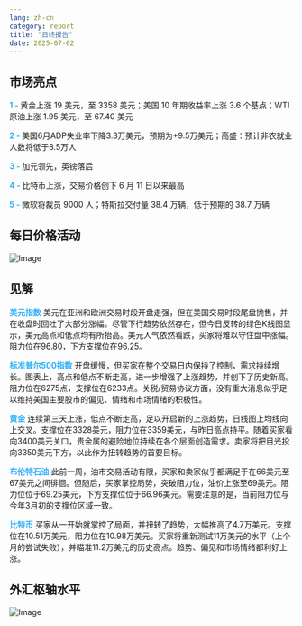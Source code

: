 ```yaml
---
lang: zh-cn
category: report
title: "日终报告"
date: 2025-07-02
---
```



<h2>市场亮点</h2>
<strong style="color: #2caef7;">1 - </strong> 黄金上涨 19 美元，至 3358 美元；美国 10 年期收益率上涨 3.6 个基点；WTI 原油上涨 1.95 美元，至 67.40 美元

<strong style="color: #2caef7;">2 - </strong> 美国6月ADP失业率下降3.3万美元，预期为+9.5万美元；高盛：预计非农就业人数将低于8.5万人

<strong style="color: #2caef7;">3 - </strong> 加元领先，英镑落后


<strong style="color: #2caef7;">4 - </strong> 比特币上涨，交易价格创下 6 月 11 日以来最高

<strong style="color: #2caef7;">5 - </strong> 微软将裁员 9000 人；特斯拉交付量 38.4 万辆，低于预期的 38.7 万辆




<h2>每日价格活动</h2>
<img src="https://markleighedu.github.io/img/Jul-2025/02-Jul-2025/price.jpg" alt="Image"/>

<h2>见解</h2>
<strong style="color: #2caef7;">美元指数</strong> 美元在亚洲和欧洲交易时段开盘走强，但在美国交易时段尾盘抛售，并在收盘时回吐了大部分涨幅。尽管下行趋势依然存在，但今日反转的绿色K线图显示，美元高点和低点均有所抬高。美元人气依然看跌，买家将难以守住盘中涨幅。阻力位在96.80，下方支撑位在96.25。

<strong style="color: #2caef7;">标准普尔500指数</strong> 开盘缓慢，但买家在整个交易日内保持了控制，需求持续增长。图表上，高点和低点不断走高，进一步增强了上涨趋势，并创下了历史新高。阻力位在6275点，支撑位在6233点。关税/贸易协议方面，没有重大消息似乎足以维持美国主要股市的偏见、情绪和市场情绪的积极性。

<strong style="color: #2caef7;">黄金</strong> 连续第三天上涨，低点不断走高，足以开启新的上涨趋势，日线图上均线向上交叉。支撑位在3328美元，阻力位在3359美元，与昨日高点持平。随着买家看向3400美元关口，贵金属的避险地位持续在各个层面创造需求。卖家将把目光投向3350美元下方，以此作为扭转趋势的首要目标。

<strong style="color: #2caef7;">布伦特石油</strong> 此前一周，油市交易活动有限，买家和卖家似乎都满足于在66美元至67美元之间徘徊。但随后，买家掌控局势，突破阻力位，油价上涨至69美元。阻力位位于69.25美元，下方支撑位位于66.96美元。需要注意的是，当前阻力位与今年3月初的支撑位区域一致。

<strong style="color: #2caef7;">比特币</strong> 买家从一开始就掌控了局面，并扭转了趋势，大幅推高了4.7万美元。支撑位在10.51万美元，阻力位在10.98万美元。买家将重新测试11万美元的水平（上个月的尝试失败），并瞄准11.2万美元的历史高点。趋势、偏见和市场情绪都利好上涨。



<h2>外汇枢轴水平</h2>
<img src="https://markleighedu.github.io/img/Jul-2025/02-Jul-2025/pivot.jpg" alt="Image"/>
